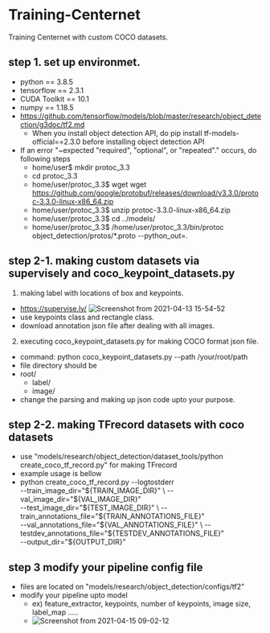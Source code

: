 # Training-Centernet
Training Centernet with custom COCO datasets.

## step 1. set up environmet.
- python == 3.8.5
- tensorflow == 2.3.1
- CUDA Toolkit == 10.1
- numpy == 1.18.5
- https://github.com/tensorflow/models/blob/master/research/object_detection/g3doc/tf2.md
    - When you install object detection API, do pip install tf-models-official==2.3.0 before installing object detection API
- If an error "~expected "required", "optional", or "repeated"." occurs, do following steps
    - home/user$ mkdir protoc_3.3
    - cd protoc_3.3
    - home/user/protoc_3.3$ wget wget https://github.com/google/protobuf/releases/download/v3.3.0/protoc-3.3.0-linux-x86_64.zip
    - home/user/protoc_3.3$ unzip protoc-3.3.0-linux-x86_64.zip
    - home/user/protoc_3.3$ cd ../models/
    - home/user/protoc_3.3$ /home/user/protoc_3.3/bin/protoc object_detection/protos/*.proto --python_out=.

## step 2-1. making custom datasets via supervisely and coco_keypoint_datasets.py
1) making label with locations of box and keypoints.
- https://supervise.ly/
![Screenshot from 2021-04-13 15-54-52](https://user-images.githubusercontent.com/62841284/114509720-d2182500-9c70-11eb-8196-5459212f4a4c.png)
- use keypoints class and rectangle class.
- download annotation json file after dealing with all images.

2) executing coco_keypoint_datasets.py for making COCO format json file.
- command: python coco_keypoint_datasets.py --path /your/root/path
- file directory should be
- root/
    - label/
    - image/
- change the parsing and making up json code upto your purpose.

## step 2-2. making TFrecord datasets with coco datasets
- use "models/research/object_detection/dataset_tools/python create_coco_tf_record.py" for making TFrecord
- example usage is bellow
- python create_coco_tf_record.py --logtostderr \
      --train_image_dir="${TRAIN_IMAGE_DIR}" \
      --val_image_dir="${VAL_IMAGE_DIR}" \
      --test_image_dir="${TEST_IMAGE_DIR}" \
      --train_annotations_file="${TRAIN_ANNOTATIONS_FILE}" \
      --val_annotations_file="${VAL_ANNOTATIONS_FILE}" \
      --testdev_annotations_file="${TESTDEV_ANNOTATIONS_FILE}" \
      --output_dir="${OUTPUT_DIR}" 
      
## step 3 modify your pipeline config file 
- files are located on "models/research/object_detection/configs/tf2"
- modify your pipeline upto model
    - ex) feature_extractor, keypoints, number of keypoints, image size, label_map .....
    - ![Screenshot from 2021-04-15 09-02-12](https://user-images.githubusercontent.com/62841284/114795666-13701800-9dca-11eb-847e-6861f1a46c9e.png)

 
